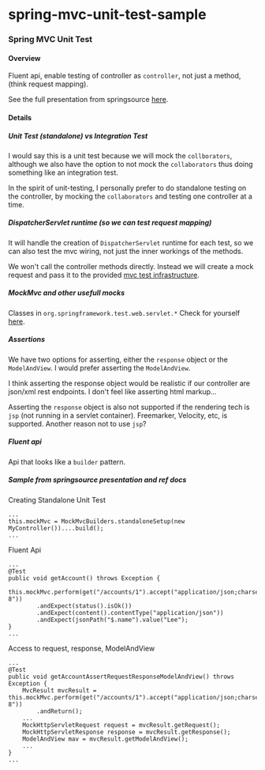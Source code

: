 spring-mvc-unit-test-sample
===========================

### Spring MVC Unit Test

#### Overview
Fluent api, enable testing of controller as `controller`, not just a method, (think request mapping).

See the full presentation from springsource [here](https://www.youtube.com/watch?v=K6x8LE7Qd1Q "Webinar: Testing Web Applications with Spring 3.2").

#### Details
##### Unit Test (standalone) vs Integration Test
I would say this is a unit test because we will mock the `collborators`, although we also have the option to not mock the `collaborators` thus doing something like an integration test.

In the spirit of unit-testing, I personally prefer to do standalone testing on the controller, by mocking the `collaborators` and testing one controller at a time.

##### DispatcherServlet runtime (so we can test request mapping)
It will handle the creation of `DispatcherServlet` runtime for each test, so we can also test the mvc wiring, not just the inner workings of the methods.

We won't call the controller methods directly. Instead we will create a mock request and pass it to the provided [mvc test infrastructure](http://static.springsource.org/spring/docs/3.2.x/javadoc-api/org/springframework/test/web/servlet/MockMvc.html "MockMvc"). 

##### MockMvc and other usefull mocks
Classes in `org.springframework.test.web.servlet.*`
Check for yourself [here](http://static.springsource.org/spring/docs/3.2.x/javadoc-api/org/springframework/test/web/servlet/package-summary.html "Contains server-side support for testing Spring MVC applications").


##### Assertions
We have two options for asserting, either the `response` object or the `ModelAndView`. I would prefer asserting the `ModelAndView`.

I think asserting the response object would be realistic if our controller are json/xml rest endpoints. I don't feel like asserting html markup...

Asserting the `response` object is also not supported if the rendering tech is `jsp` (not running in a servlet container). Freemarker, Velocity, etc, is supported. Another reason not to use `jsp`?

##### Fluent api
Api that looks like a `builder` pattern.

##### Sample from springsource presentation and ref docs
Creating Standalone Unit Test

    ...
    this.mockMvc = MockMvcBuilders.standaloneSetup(new MyController())....build();
    ...

Fluent Api

    ...
    @Test
    public void getAccount() throws Exception {
        this.mockMvc.perform(get("/accounts/1").accept("application/json;charset=UTF-8"))
            .andExpect(status().isOk())
            .andExpect(content().contentType("application/json"))
            .andExpect(jsonPath("$.name").value("Lee");
    }
    ...

Access to request, response, ModelAndView

    ...
    @Test
    public void getAccountAssertRequestResponseModelAndView() throws Exception {
        MvcResult mvcResult = this.mockMvc.perform(get("/accounts/1").accept("application/json;charset=UTF-8"))
            .andReturn();
        ...
        MockHttpServletRequest request = mvcResult.getRequest();
        MockHttpServletResponse response = mvcResult.getResponse();
        ModelAndView mav = mvcResult.getModelAndView();
        ...
    }
    ...
